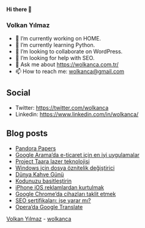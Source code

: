 #### Hi there 👋

### Volkan Yılmaz

- 🔭 I’m currently working on HOME.
- 🌱 I’m currently learning Python.
- 👯 I’m looking to collaborate on WordPress.
- 🤔 I’m looking for help with SEO.
- 💬 Ask me about https://wolkanca.com.tr/
- 📫 How to reach me: wolkanca@gmail.com

## Social
- Twitter: https://twitter.com/wolkanca
- Linkedin: https://www.linkedin.com/in/wolkanca/



## Blog posts
<!-- BLOG-POST-LIST:START -->
- [Pandora Papers](https://wolkanca.com.tr/pandora-papers/)
- [Google Arama’da e-ticaret için en iyi uygulamalar](https://wolkanca.com.tr/google-aramada-e-ticaret-icin-en-iyi-uygulamalar/)
- [Project Taara lazer teknolojisi](https://wolkanca.com.tr/project-taara-lazer-teknolojisi/)
- [Windows için dosya öznitelik değiştirici](https://wolkanca.com.tr/windows-icin-dosya-oznitelik-degistirici/)
- [Dünya Kahve Günü](https://wolkanca.com.tr/dunya-kahve-gunu/)
- [Kodunuzu basitleştirin](https://wolkanca.com.tr/kodunuzu-basitlestirin/)
- [iPhone iOS reklamlardan kurtulmak](https://wolkanca.com.tr/iphone-ios-reklamlardan-kurtulmak/)
- [Google Chrome’da cihazları taklit etmek](https://wolkanca.com.tr/google-chromeda-cihazlari-taklit-etmek/)
- [SEO sertifikaları: işe yarar mı?](https://wolkanca.com.tr/seo-sertifikalari-ise-yarar-mi/)
- [Opera’da Google Translate](https://wolkanca.com.tr/operada-google-translate/)
<!-- BLOG-POST-LIST:END -->


[Volkan Yılmaz](https://volkanyilmaz.com.tr/) - [wolkanca](https://wolkanca.com.tr/)
